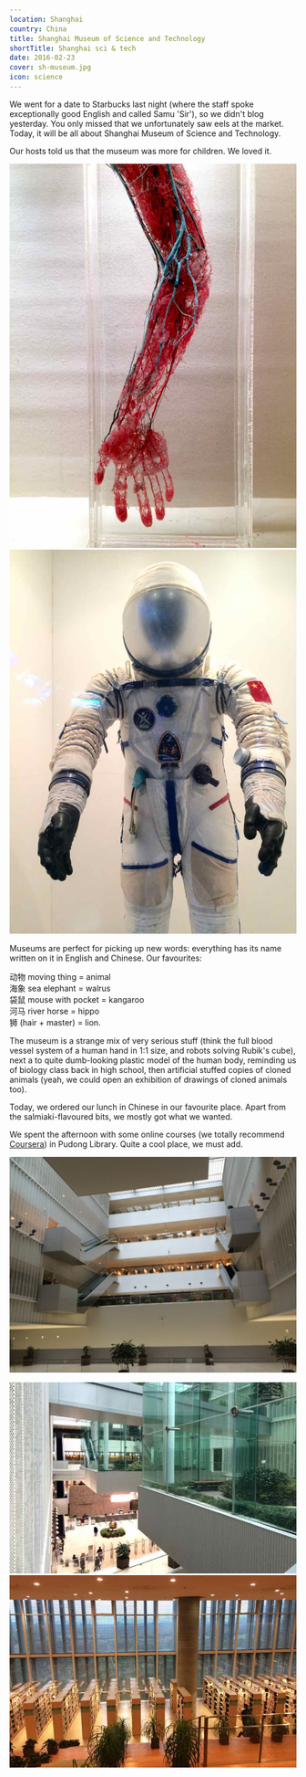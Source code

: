 ```yaml
---
location: Shanghai
country: China
title: Shanghai Museum of Science and Technology
shortTitle: Shanghai sci & tech
date: 2016-02-23
cover: sh-museum.jpg
icon: science
---
```

We went for a date to Starbucks last night (where the staff spoke exceptionally good English and called Samu 'Sir'), so we didn't blog yesterday. You only missed that we unfortunately saw eels at the market. Today, it will be all about Shanghai Museum of Science and Technology.

Our hosts told us that the museum was more for children. We loved it.

![](../../img/0223sci1.jpg)
![](../../img/0223sci2.jpg)

Museums are perfect for picking up new words: everything has its name written on it in English and Chinese. Our favourites:

动物 moving thing = animal  
海象 sea elephant = walrus  
袋鼠 mouse with pocket = kangaroo  
河马 river horse = hippo  
狮 (hair + master) = lion.

The museum is a strange mix of very serious stuff (think the full blood vessel system of a human hand in 1:1 size, and robots solving Rubik's cube), next a to quite dumb-looking plastic model of the human body, reminding us of biology class back in high school, then artificial stuffed copies of cloned animals (yeah, we could open an exhibition of drawings of cloned animals too).

Today, we ordered our lunch in Chinese in our favourite place. Apart from the salmiaki-flavoured bits, we mostly got what we wanted.

We spent the afternoon with some online courses (we totally recommend [Coursera](http://coursera.org/)) in Pudong Library. Quite a cool place, we must add.

![](../../img/0223pudong1.jpg)

![](../../img/0223pudong2.jpg)
![](../../img/0223pudong3.jpg)
